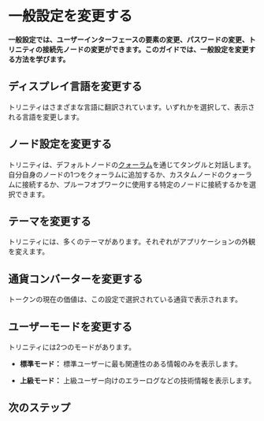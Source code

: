 # 一般設定を変更する
<!-- # Change the general settings -->

**一般設定では、ユーザーインターフェースの要素の変更、パスワードの変更、トリニティの接続先ノードの変更ができます。このガイドでは、一般設定を変更する方法を学びます。**
<!-- **The general settings allow you to change elements of the user interface, change your password, and change the nodes to which Trinity connects. In this guide, you learn how to change the general settings.** -->

## ディスプレイ言語を変更する
<!-- ## Change the display language -->

トリニティはさまざまな言語に翻訳されています。いずれかを選択して、表示される言語を変更します。
<!-- Trinity has been translated into different languages. Select one to change the language that's displayed. -->

## ノード設定を変更する
<!-- ## Change the node settings -->

トリニティは、デフォルトノードの[クォーラム](../concepts/node-quorum.md)を通じてタングルと対話します。自分自身のノードの1つをクォーラムに追加するか、カスタムノードのクォーラムに接続するか、プルーフオブワークに使用する特定のノードに接続するかを選択できます。
<!-- Trinity interacts with the Tangle through a [quorum](../concepts/node-quorum.md) of default nodes. You can choose to add one of your own nodes to the quorum, connect to a quorum of custom nodes, or connect to a specific node to use for proof of work. -->

## テーマを変更する
<!-- ## Change the theme -->

トリニティには、多くのテーマがあります。それぞれがアプリケーションの外観を変えます。
<!-- Trinity has many themes to choose from. Each one changes how the application looks. -->

## 通貨コンバーターを変更する
<!-- ## Change the currency converter -->

トークンの現在の価値は、この設定で選択されている通貨で表示されます。
<!-- The current value of the token is displayed in the currency that is selected in this setting. -->

## ユーザーモードを変更する
<!-- ## Change the user mode -->

トリニティには2つのモードがあります。
<!-- Trinity has two modes: -->

- **標準モード：** 標準ユーザーに最も関連性のある情報のみを表示します。
<!-- - **Standard mode:** Displays only the most relevant information for standard users -->
- **上級モード：** 上級ユーザー向けのエラーログなどの技術情報を表示します。
<!-- - **Advanced mode:** Displays technical information, such as error logs, for advanced users -->

## 次のステップ
<!-- ## Next steps -->
